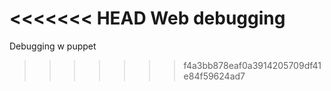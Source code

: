 <<<<<<< HEAD
Web debugging
=======
Debugging w puppet
>>>>>>> f4a3bb878eaf0a3914205709df41e84f59624ad7
